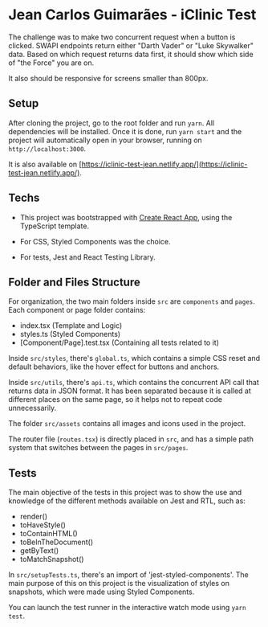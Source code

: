 # Jean Carlos Guimarães - iClinic Test

The challenge was to make two concurrent request when a button is clicked. SWAPI endpoints return either "Darth Vader" or "Luke Skywalker" data. Based on which request returns data first, it should show which side of "the Force" you are on.

It also should be responsive for screens smaller than 800px.

## Setup

After cloning the project, go to the root folder and run `yarn`. All dependencies will be installed. Once it is done, run `yarn start` and the project will automatically open in your browser, running on `http://localhost:3000`.

It is also available on [https://iclinic-test-jean.netlify.app/](https://iclinic-test-jean.netlify.app/).

## Techs

- This project was bootstrapped with [Create React App](https://github.com/facebook/create-react-app), using the TypeScript template.

- For CSS, Styled Components was the choice.

- For tests, Jest and React Testing Library.

## Folder and Files Structure

For organization, the two main folders inside `src` are `components` and `pages`. Each component or page folder contains:

- index.tsx (Template and Logic)
- styles.ts (Styled Components)
- [Component/Page].test.tsx (Containing all tests related to it)

Inside `src/styles`, there's `global.ts`, which contains a simple CSS reset and default behaviors, like the hover effect for buttons and anchors.

Inside `src/utils`, there's `api.ts`, which contains the concurrent API call that returns data in JSON format. It has been separated because it is called at different places on the same page, so it helps not to repeat code unnecessarily.

The folder `src/assets` contains all images and icons used in the project.

The router file (`routes.tsx`) is directly placed in `src`, and has a simple path system that switches between the pages in `src/pages`.

## Tests

The main objective of the tests in this project was to show the use and knowledge of the different methods available on Jest and RTL, such as:

- render()
- toHaveStyle()
- toContainHTML()
- toBeInTheDocument()
- getByText()
- toMatchSnapshot()

In `src/setupTests.ts`, there's an import of 'jest-styled-components'. The main purpose of this on this project is the visualization of styles on snapshots, which were made using Styled Components.

You can launch the test runner in the interactive watch mode using `yarn test`.
